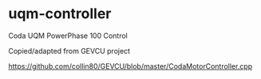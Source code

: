 # uqm-controller

Coda UQM PowerPhase 100 Control

Copied/adapted from GEVCU project

https://github.com/collin80/GEVCU/blob/master/CodaMotorController.cpp
